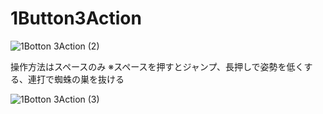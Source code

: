 # 1Button3Action
![1Botton 3Action (2)](https://github.com/Iketerumanato/1Button3Action/assets/74332407/532ad496-09b8-40ff-bf6e-b70000bf157a)

操作方法はスペースのみ
※スペースを押すとジャンプ、長押しで姿勢を低くする、連打で蜘蛛の巣を抜ける


![1Botton 3Action (3)](https://github.com/Iketerumanato/1Button3Action/assets/74332407/65667e79-4278-4d06-b3fe-329a4fa6391f)
